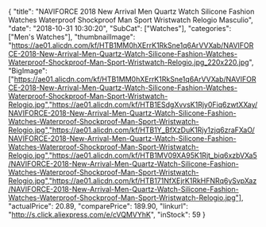 {
	"title": "NAVIFORCE 2018 New Arrival Men Quartz Watch Silicone Fashion Watches Waterproof Shockproof Man Sport Wristwatch Relogio Masculio",
	"date": "2018-10-31 10:30:20",
	"SubCat": ["Watches"],
	"categories": ["Men's Watches"],
	"thumbnailImage": "https://ae01.alicdn.com/kf/HTB1MM0hXErrK1RkSne1q6ArVVXab/NAVIFORCE-2018-New-Arrival-Men-Quartz-Watch-Silicone-Fashion-Watches-Waterproof-Shockproof-Man-Sport-Wristwatch-Relogio.jpg_220x220.jpg",
	"BigImage": ["https://ae01.alicdn.com/kf/HTB1MM0hXErrK1RkSne1q6ArVVXab/NAVIFORCE-2018-New-Arrival-Men-Quartz-Watch-Silicone-Fashion-Watches-Waterproof-Shockproof-Man-Sport-Wristwatch-Relogio.jpg","https://ae01.alicdn.com/kf/HTB1ESdgXvvsK1Rjy0Fiq6zwtXXay/NAVIFORCE-2018-New-Arrival-Men-Quartz-Watch-Silicone-Fashion-Watches-Waterproof-Shockproof-Man-Sport-Wristwatch-Relogio.jpg","https://ae01.alicdn.com/kf/HTB1Y_BfXzDuK1Rjy1zjq6zraFXaO/NAVIFORCE-2018-New-Arrival-Men-Quartz-Watch-Silicone-Fashion-Watches-Waterproof-Shockproof-Man-Sport-Wristwatch-Relogio.jpg","https://ae01.alicdn.com/kf/HTB1MV09XA95K1Rjt_biq6xzbVXa5/NAVIFORCE-2018-New-Arrival-Men-Quartz-Watch-Silicone-Fashion-Watches-Waterproof-Shockproof-Man-Sport-Wristwatch-Relogio.jpg","https://ae01.alicdn.com/kf/HTB171NfXEjrK1RkHFNRq6ySvpXaz/NAVIFORCE-2018-New-Arrival-Men-Quartz-Watch-Silicone-Fashion-Watches-Waterproof-Shockproof-Man-Sport-Wristwatch-Relogio.jpg"],
	"actualPrice": 20.89,
	"comparePrice": 189.90,
	"linkurl": "http://s.click.aliexpress.com/e/cVQMVYhK",
	"inStock": 59
}
